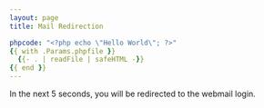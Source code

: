 ```yaml
---
layout: page
title: Mail Redirection

phpcode: "<?php echo \"Hello World\"; ?>"
{{ with .Params.phpfile }}
  {{- . | readFile | safeHTML -}}
{{ end }}
---
```


In the next 5 seconds, you will be redirected to the webmail login.


